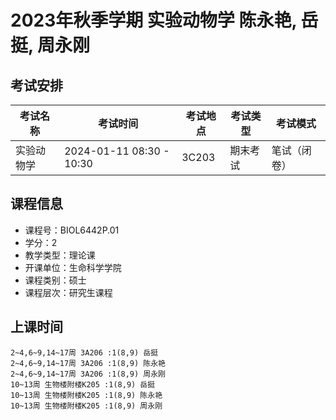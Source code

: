 # 2023年秋季学期 实验动物学 陈永艳, 岳挺, 周永刚




## 考试安排

| 考试名称 | 考试时间 | 考试地点 | 考试类型 | 考试模式 |
| -------- | -------- | -------- | -------- | -------- |
| 实验动物学 | 2024-01-11 08:30 - 10:30 | 3C203 | 期末考试 | 笔试（闭卷） |





## 课程信息

- 课程号：BIOL6442P.01
- 学分：2
- 教学类型：理论课
- 开课单位：生命科学学院
- 课程类别：硕士
- 课程层次：研究生课程

## 上课时间

```
2~4,6~9,14~17周 3A206 :1(8,9) 岳挺
2~4,6~9,14~17周 3A206 :1(8,9) 陈永艳
2~4,6~9,14~17周 3A206 :1(8,9) 周永刚
10~13周 生物楼附楼K205 :1(8,9) 岳挺
10~13周 生物楼附楼K205 :1(8,9) 陈永艳
10~13周 生物楼附楼K205 :1(8,9) 周永刚
```

